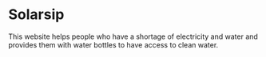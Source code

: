# Solarsip
This website helps people who have a shortage of electricity and water and provides them with water bottles to have access to clean water.
